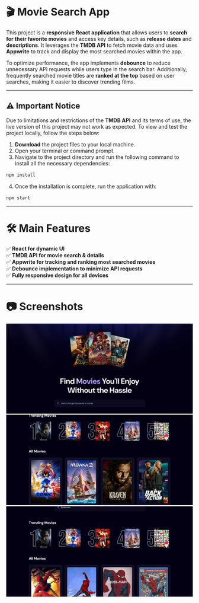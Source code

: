 # **🎬 Movie Search App**  

This project is a **responsive React application** that allows users to **search for their favorite movies** and access key details, such as **release dates** and **descriptions**. It leverages the **TMDB API** to fetch movie data and uses **Appwrite** to track and display the most searched movies within the app.  

To optimize performance, the app implements **debounce** to reduce unnecessary API requests while users type in the search bar. Additionally, frequently searched movie titles are **ranked at the top** based on user searches, making it easier to discover trending films.  

---

## ⚠️ Important Notice  

Due to limitations and restrictions of the **TMDB API** and its terms of use, the live version of this project may not work as expected. To view and test the project locally, follow the steps below:  

1. **Download** the project files to your local machine.  
2. Open your terminal or command prompt.  
3. Navigate to the project directory and run the following command to install all the necessary dependencies:  

```bash
npm install
```

4. Once the installation is complete, run the application with:

```bash
npm start
```

---

# **🛠️ Main Features**  

✅ **React for dynamic UI**  
✅ **TMDB API for movie search & details**  
✅ **Appwrite for tracking and ranking most searched movies**  
✅ **Debounce implementation to minimize API requests**  
✅ **Fully responsive design for all devices**  

---

# **📷 Screenshots**   

![Screenshot](./screenshot/img1.PNG)
![Screenshot](./screenshot/img2.png)
![Screenshot](./screenshot/img3.png)
